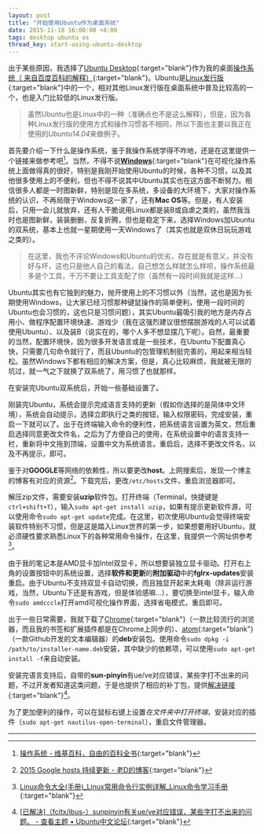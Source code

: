 ```yaml
---
layout: post
title: "开始使用Ubuntu作为桌面系统"
date: 2015-11-18 16:00:00 +8:00
tags: desktop ubuntu os
thread_key: start-using-ubuntu-desktop
---
```


出于某些原因，我选择了[Ubuntu Desktop](http://www.ubuntu.org.cn/download/desktop){:target="blank"}作为我的桌面[操作系统（ 来自百度百科的解释）](http://baike.baidu.com/link?url=d8g_hrzY2cYAaG9OMCb975CGJEMZrDvwhMgzNI3MtdVIYYOjgSbgsirL2qgJNNCOEgqEzI2AjsPy1NSz1I5A4-cdAfWF7BCu3wDQOpFYdhq){:target="blank"}。Ubuntu是[Linux发行版](https://zh.wikipedia.org/wiki/Linux%E5%8F%91%E8%A1%8C%E7%89%88){:target="blank"}中的一个，相对其他Linux发行版在桌面系统中普及比较高的一个，也是入门比较低的Linux发行版。

> 虽然Ubuntu也是Linux中的一种（准确点也不是这么解释），但是，因为各种Linux发行版的使用方式和操作习惯各不相同，所以下面也主要以我正在使用的*Ubuntu14.04*来做例子。

首先要介绍一下什么是操作系统，鉴于我操作系统学得不咋地，还是在这里提供一个链接来做参考吧[^OS_wiki]。当然，不得不说[**Windows**](https://www.microsoft.com/zh-cn/windows/){:target="blank"}在可视化操作系统上面做得真的很好，特别是我刚开始使用Ubuntu的时候，各种不习惯，以及其他很多使用上的不便利，但也不得不说其中Ubuntu其实也在这方面不断努力。相信很多人都是一时图新鲜，特别是现在多系统，多设备的大环境下，大家对操作系统的认识，不再局限于Windows这一家了，还有**Mac OS**等。但是，有人安装后，只用一会儿就放弃，还有人干脆说用Linux都是装B或自虐之类的，虽然我当时也是图新鲜，装装删删，反复折腾，但也是稳定下来，选择Windows加Ubuntu的双系统，基本上也就一星期使用一天Windows了（其实也就是双休日玩玩游戏之类的）。

> 在这里，我也不评论Windows和Ubuntu的优劣，存在就是有意义，并没有好与坏，这也只是他人自己的看法，自己想怎么样就怎么样呗，操作系统最多是个工具，千万不要让工具支配了你（虽然有一段时间我就是这样...）

Ubuntu其实也有它独到的魅力，抛开使用上的不习惯以外（当然，这也是因为长期使用Windows，让大家已经习惯那种键鼠操作的简单便利，使用一段时间的Ubuntu也会习惯的，这也只是习惯问题），其实Ubuntu最吸引我的地方是内存占用小、做程序配置环境快速、游戏少（我在这强烈建议很想摆脱游戏的人可以试着使用Ubuntu）、以及装B（说实在的，哪个人多不想显摆几下呢）。自然，最重要的当然，配置环境快，因为很多开发语言或是一些技术，在Ubuntu下配置真心快，只需要几句命令就行了，而且Ubuntu的包管理机制挺完善的，用起来相当轻松。虽然Windows下都有相应的解决方案，但是，真心比较麻烦，我就被无限的坑过，就一气之下就换了双系统了，用习惯了也就那样。

在安装完Ubuntu双系统后，开始一些基础设置了。

刚装完Ubuntu，系统会提示完成语言支持的更新（假如你选择的是简体中文环境），系统会自动提示，选择立即执行之类的按钮，输入权限密码，完成安装，重启一下就可以了。出于在终端输入命令的便利性，把系统语言设置为英文，然后重启选择同意更改文件名，之后为了方便自己的使用，在系统设置中的语言支持一栏，重新将中文拖到顶端，设置中文为系统语言。重启后，选择不更改文件名，以及不再提示，即可。

鉴于对**GOOGLE**等网络的依赖性，所以要更改**host**。上网搜索后，发现一个博主的博客有对应的资源[^google-hosts]。下载完后，更改`/etc/hosts`文件，重启浏览器即可。

解压zip文件，需要安装**uzip**软件包。打开终端（Terminal，快捷键是`ctrl+shift+T`），输入`sudo apt-get install uzip`，如果有提示更新软件源，可以使用命令`sudo apt-get update`完成。在这里，初次使用Ubuntu会觉得终端安装软件特别不习惯，但是这是踏入Linux世界的第一步，如果想要用好Ubuntu，就必须硬性要求熟悉Linux下的各种常用命令操作，在这里，我提供一个网址供参考[^linux_command]。

由于我的笔记本是AMD显卡加Intel双显卡，所以想要装独立显卡驱动。打开右上角的设置按钮中的系统设置，选择**软件和更新**的**附加驱动**中的**fglrx-updates**安装重启。由于Ubuntu不支持双显卡自动切换，而且独显开起来太耗电（除非运行游戏，当然，Ubuntu下还是有游戏，但是体验感嘛...），要切换至intel显卡，输入命令`sudo amdcccle`打开amd可视化操作界面，选择省电模式，重启即可。

出于一些日常需要，我就下载了[Chrome](https://www.google.com/chrome/browser/desktop/index.html){:target="blank"}（一款比较流行的浏览器，而且我的书签和扩展插件都是在Chrome上同步的）、[atom](https://atom.io/){:target="blank"}（一款Github开发的文本编辑器）的**deb**安装包。使用命令`sudo dpkg -i /path/to/installer-name.deb`安装，其中缺少的依赖项，可以使用`sudo apt-get install -f`来自动安装。

安装完语言支持后，自带的**sun-pinyin**有ue/ve对应错误，某些字打不出来的问题，不过开发者知道这类问题，于是也提供了相应的补丁包，提供[解决链接](http://forum.ubuntu.org.cn/viewtopic.php?t=460618){:target="blank"}[^sun-pinyin]。

为了更加便利的操作，可以在鼠标右键上设置*在文件夹中打开终端*，安装对应的插件（`sudo apt-get nautilus-open-terminal`），重启文件管理器。

------

[^OS_wiki]: [操作系统 - 维基百科，自由的百科全书](https://zh.wikipedia.org/wiki/%E6%93%8D%E4%BD%9C%E7%B3%BB%E7%BB%9F){:target="blank"}
[^google-hosts]: [2015 Google hosts 持续更新 - 老D的博客](http://laod.cn/hosts/2015-google-hosts.html){:target="blank"}
[^linux_command]: [Linux命令大全(手册)_Linux常用命令行实例详解_Linux命令学习手册](http://man.linuxde.net/){:target="blank"}
[^sun-pinyin]: [[已解决]（fcitx/ibus-）sunpinyin有关ue/ve对应错误，某些字打不出来的问题。 - 查看主题 • Ubuntu中文论坛](http://forum.ubuntu.org.cn/viewtopic.php?t=460618){:target="blank"}
